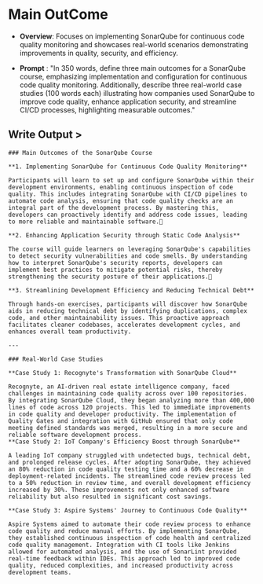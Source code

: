 # Main OutCome

- **Overview**: Focuses on implementing SonarQube for continuous code quality monitoring and showcases real-world scenarios demonstrating improvements in quality, security, and efficiency.

- **Prompt** : "In 350 words, define three main outcomes for a SonarQube course, emphasizing implementation and configuration for continuous code quality monitoring. Additionally, describe three real-world case studies (100 words each) illustrating how companies used SonarQube to improve code quality, enhance application security, and streamline CI/CD processes, highlighting measurable outcomes."

## Write Output >

```text
### Main Outcomes of the SonarQube Course

**1. Implementing SonarQube for Continuous Code Quality Monitoring**

Participants will learn to set up and configure SonarQube within their development environments, enabling continuous inspection of code quality. This includes integrating SonarQube with CI/CD pipelines to automate code analysis, ensuring that code quality checks are an integral part of the development process. By mastering this, developers can proactively identify and address code issues, leading to more reliable and maintainable software.

**2. Enhancing Application Security through Static Code Analysis**

The course will guide learners on leveraging SonarQube's capabilities to detect security vulnerabilities and code smells. By understanding how to interpret SonarQube's security reports, developers can implement best practices to mitigate potential risks, thereby strengthening the security posture of their applications.

**3. Streamlining Development Efficiency and Reducing Technical Debt**

Through hands-on exercises, participants will discover how SonarQube aids in reducing technical debt by identifying duplications, complex code, and other maintainability issues. This proactive approach facilitates cleaner codebases, accelerates development cycles, and enhances overall team productivity.

---

### Real-World Case Studies

**Case Study 1: Recognyte's Transformation with SonarQube Cloud**

Recognyte, an AI-driven real estate intelligence company, faced challenges in maintaining code quality across over 100 repositories. By integrating SonarQube Cloud, they began analyzing more than 400,000 lines of code across 120 projects. This led to immediate improvements in code quality and developer productivity. The implementation of Quality Gates and integration with GitHub ensured that only code meeting defined standards was merged, resulting in a more secure and reliable software development process. 
**Case Study 2: IoT Company's Efficiency Boost through SonarQube**

A leading IoT company struggled with undetected bugs, technical debt, and prolonged release cycles. After adopting SonarQube, they achieved an 80% reduction in code quality testing time and a 60% decrease in deployment-related incidents. The streamlined code review process led to a 50% reduction in review time, and overall development efficiency increased by 30%. These improvements not only enhanced software reliability but also resulted in significant cost savings. 

**Case Study 3: Aspire Systems' Journey to Continuous Code Quality**

Aspire Systems aimed to automate their code review process to enhance code quality and reduce manual efforts. By implementing SonarQube, they established continuous inspection of code health and centralized code quality management. Integration with CI tools like Jenkins allowed for automated analysis, and the use of SonarLint provided real-time feedback within IDEs. This approach led to improved code quality, reduced complexities, and increased productivity across development teams. 

```